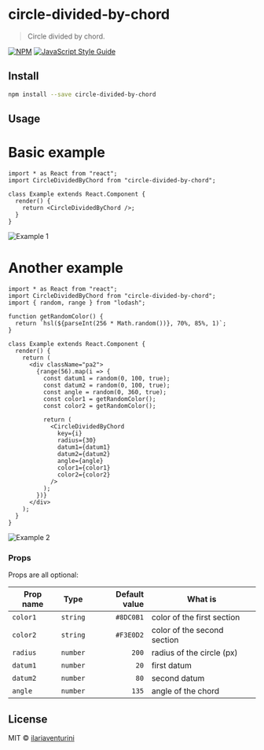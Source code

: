 # circle-divided-by-chord

> Circle divided by chord.

[![NPM](https://img.shields.io/npm/v/circle-divided-by-chord.svg)](https://www.npmjs.com/package/circle-divided-by-chord) [![JavaScript Style Guide](https://img.shields.io/badge/code_style-standard-brightgreen.svg)](https://standardjs.com)

## Install

```bash
npm install --save circle-divided-by-chord
```

## Usage

# Basic example

```tsx
import * as React from "react";
import CircleDividedByChord from "circle-divided-by-chord";

class Example extends React.Component {
  render() {
    return <CircleDividedByChord />;
  }
}
```

![Example 1](https://user-images.githubusercontent.com/44204353/64919110-5fe71200-d7a7-11e9-870c-4378fec77039.png)

# Another example

```tsx
import * as React from "react";
import CircleDividedByChord from "circle-divided-by-chord";
import { random, range } from "lodash";

function getRandomColor() {
  return `hsl(${parseInt(256 * Math.random())}, 70%, 85%, 1)`;
}

class Example extends React.Component {
  render() {
    return (
      <div className="pa2">
        {range(56).map(i => {
          const datum1 = random(0, 100, true);
          const datum2 = random(0, 100, true);
          const angle = random(0, 360, true);
          const color1 = getRandomColor();
          const color2 = getRandomColor();

          return (
            <CircleDividedByChord
              key={i}
              radius={30}
              datum1={datum1}
              datum2={datum2}
              angle={angle}
              color1={color1}
              color2={color2}
            />
          );
        })}
      </div>
    );
  }
}
```

![Example 2](https://user-images.githubusercontent.com/44204353/64919209-5f02b000-d7a8-11e9-9e41-db13b67fe7d5.png)

### Props

Props are all optional:

| Prop name |   Type   | Default value | What is                     |
| --------- | :------: | ------------: | --------------------------- |
| `color1`  | `string` |     `#8DC0B1` | color of the first section  |
| `color2`  | `string` |     `#F3E0D2` | color of the second section |
| `radius`  | `number` |         `200` | radius of the circle (px)   |
| `datum1`  | `number` |          `20` | first datum                 |
| `datum2`  | `number` |          `80` | second datum                |
| `angle`   | `number` |         `135` | angle of the chord          |

## License

MIT © [ilariaventurini](https://github.com/ilariaventurini)
